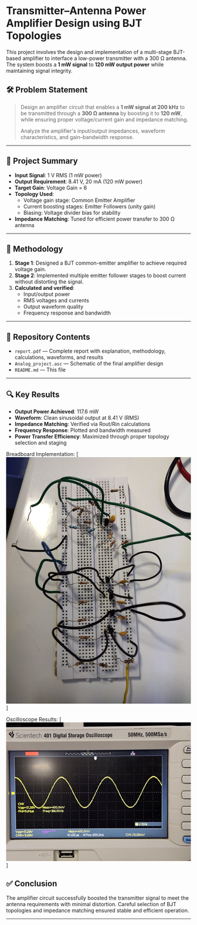# Transmitter–Antenna Power Amplifier Design using BJT Topologies

This project involves the design and implementation of a multi-stage BJT-based amplifier to interface a low-power transmitter with a 300 Ω antenna. The system boosts a **1 mW signal** to **120 mW output power** while maintaining signal integrity.

## 🛠️ Problem Statement

> Design an amplifier circuit that enables a **1 mW signal at 200 kHz** to be transmitted through a **300 Ω antenna** by boosting it to **120 mW**, while ensuring proper voltage/current gain and impedance matching.  
>  
> Analyze the amplifier's input/output impedances, waveform characteristics, and gain–bandwidth response.

---

## 🧠 Project Summary

- **Input Signal**: 1 V RMS (1 mW power)
- **Output Requirement**: 8.41 V, 20 mA (120 mW power)
- **Target Gain**: Voltage Gain = 6
- **Topology Used**:
  - Voltage gain stage: Common Emitter Amplifier
  - Current boosting stages: Emitter Followers (unity gain)
  - Biasing: Voltage divider bias for stability
- **Impedance Matching**: Tuned for efficient power transfer to 300 Ω antenna

---

## 🔧 Methodology

1. **Stage 1**: Designed a BJT common-emitter amplifier to achieve required voltage gain.
2. **Stage 2**: Implemented multiple emitter follower stages to boost current without distorting the signal.
3. **Calculated and verified**: 
   - Input/output power  
   - RMS voltages and currents  
   - Output waveform quality  
   - Frequency response and bandwidth

---

## 📁 Repository Contents

- `report.pdf` — Complete report with explanation, methodology, calculations, waveforms, and results  
- `Analog_project.asc` — Schematic of the final amplifier design  
- `README.md` — This file  

---

## 🔍 Key Results

- **Output Power Achieved**: 117.6 mW  
- **Waveform**: Clean sinusoidal output at 8.41 V (RMS)  
- **Impedance Matching**: Verified via Rout/Rin calculations  
- **Frequency Response**: Plotted and bandwidth measured  
- **Power Transfer Efficiency**: Maximized through proper topology selection and staging

Breadboard Implementation:
[![Watch the video](https://github.com/VaidehiBhat/AnalogLabProject/blob/main/Breadboard%20Circuit.jpg)]

Oscilloscope Results:
[![Watch the video](https://github.com/VaidehiBhat/AnalogLabProject/blob/main/Oscilloscope%20result.jpg)]


## ✅ Conclusion

The amplifier circuit successfully boosted the transmitter signal to meet the antenna requirements with minimal distortion. Careful selection of BJT topologies and impedance matching ensured stable and efficient operation.

---

